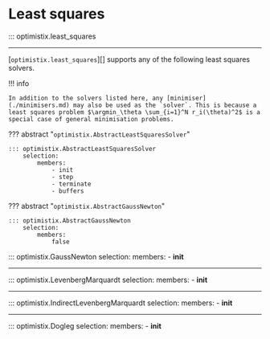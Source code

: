 # Least squares

::: optimistix.least_squares

---

[`optimistix.least_squares`][] supports any of the following least squares solvers.

!!! info

    In addition to the solvers listed here, any [minimiser](./minimisers.md) may also be used as the `solver`. This is because a least squares problem $\argmin_\theta \sum_{i=1}^N r_i(\theta)^2$ is a special case of general minimisation problems.

??? abstract "`optimistix.AbstractLeastSquaresSolver`"

    ::: optimistix.AbstractLeastSquaresSolver
        selection:
            members:
                - init
                - step
                - terminate
                - buffers

??? abstract "`optimistix.AbstractGaussNewton`"

    ::: optimistix.AbstractGaussNewton
        selection:
            members:
                false

::: optimistix.GaussNewton
    selection:
        members:
            - __init__

---

::: optimistix.LevenbergMarquardt
    selection:
        members:
            - __init__

---
            
::: optimistix.IndirectLevenbergMarquardt
    selection:
        members:
            - __init__

---

::: optimistix.Dogleg
    selection:
        members:
            - __init__